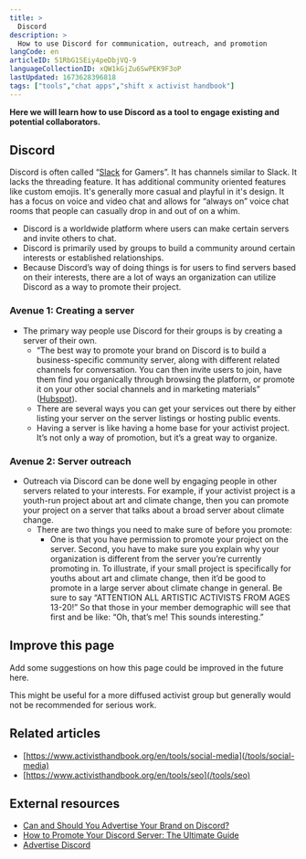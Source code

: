 ```yaml
---
title: >
  Discord
description: >
  How to use Discord for communication, outreach, and promotion
langCode: en
articleID: 51RbG1SEiy4peDbjVQ-9
languageCollectionID: xQW1kGjZu6SwPEK9F3oP
lastUpdated: 1673628396818
tags: ["tools","chat apps","shift x activist handbook"]
---
```


**Here we will learn how to use Discord as a tool to engage existing and potential collaborators.**

## **Discord**

Discord is often called “[Slack](/tools/chat-apps/slack) for Gamers”. It has channels similar to Slack. It lacks the threading feature. It has additional community oriented features like custom emojis. It's generally more casual and playful in it's design. It has a focus on voice and video chat and allows for “always on” voice chat rooms that people can casually drop in and out of on a whim.

-   Discord is a worldwide platform where users can make certain servers and invite others to chat.
-   Discord is primarily used by groups to build a community around certain interests or established relationships.
-   Because Discord’s way of doing things is for users to find servers based on their interests, there are a lot of ways an organization can utilize Discord as a way to promote their project.

### Avenue 1: Creating a server

-   The primary way people use Discord for their groups is by creating a server of their own.
    -   “The best way to promote your brand on Discord is to build a business-specific community server, along with different related channels for conversation. You can then invite users to join, have them find you organically through browsing the platform, or promote it on your other social channels and in marketing materials” ([Hubspot](https://blog.hubspot.com/marketing/discord-advertising#:~:text=The%20best%20way%20to%20promote,channels%20and%20in%20marketing%20materials)).
    -   There are several ways you can get your services out there by either listing your server on the server listings or hosting public events.
    -   Having a server is like having a home base for your activist project. It’s not only a way of promotion, but it’s a great way to organize.

### Avenue 2: Server outreach

-   Outreach via Discord can be done well by engaging people in other servers related to your interests. For example, if your activist project is a youth-run project about art and climate change, then you can promote your project on a server that talks about a broad server about climate change.
    -   There are two things you need to make sure of before you promote:
        -   One is that you have permission to promote your project on the server. Second, you have to make sure you explain why your organization is different from the server you’re currently promoting in. To illustrate, if your small project is specifically for youths about art and climate change, then it’d be good to promote in a large server about climate change in general. Be sure to say “ATTENTION ALL ARTISTIC ACTIVISTS FROM AGES 13-20!” So that those in your member demographic will see that first and be like: “Oh, that’s me! This sounds interesting.”

## Improve this page

Add some suggestions on how this page could be improved in the future here.

This might be useful for a more diffused activist group but generally would not be recommended for serious work.

## Related articles

-   [https://www.activisthandbook.org/en/tools/social-media](/tools/social-media)
-   [https://www.activisthandbook.org/en/tools/seo](/tools/seo)

## External resources

-   [Can and Should You Advertise Your Brand on Discord?](https://blog.hubspot.com/marketing/discord-advertising#:~:text=The%20best%20way%20to%20promote,channels%20and%20in%20marketing%20materials.)
-   [How to Promote Your Discord Server: The Ultimate Guide](https://turbofuture.com/internet/How-to-Promote-Your-Discord-Server-The-Ultimate-Guide)
-   [Advertise Discord](https://discord.me/advertise)